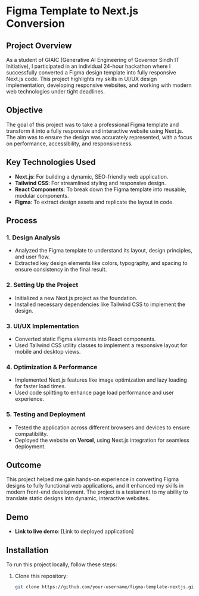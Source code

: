 # Figma Template to Next.js Conversion

## Project Overview

As a student of GIAIC (Generative AI Engineering of Governor Sindh IT Initiative), I participated in an individual 24-hour hackathon where I successfully converted a Figma design template into fully responsive Next.js code. This project highlights my skills in UI/UX design implementation, developing responsive websites, and working with modern web technologies under tight deadlines.

## Objective

The goal of this project was to take a professional Figma template and transform it into a fully responsive and interactive website using Next.js. The aim was to ensure the design was accurately represented, with a focus on performance, accessibility, and responsiveness.

## Key Technologies Used

- **Next.js**: For building a dynamic, SEO-friendly web application.
- **Tailwind CSS**: For streamlined styling and responsive design.
- **React Components**: To break down the Figma template into reusable, modular components.
- **Figma**: To extract design assets and replicate the layout in code.

## Process

### 1. Design Analysis
- Analyzed the Figma template to understand its layout, design principles, and user flow.
- Extracted key design elements like colors, typography, and spacing to ensure consistency in the final result.

### 2. Setting Up the Project
- Initialized a new Next.js project as the foundation.
- Installed necessary dependencies like Tailwind CSS to implement the design.

### 3. UI/UX Implementation
- Converted static Figma elements into React components.
- Used Tailwind CSS utility classes to implement a responsive layout for mobile and desktop views.

### 4. Optimization & Performance
- Implemented Next.js features like image optimization and lazy loading for faster load times.
- Used code splitting to enhance page load performance and user experience.

### 5. Testing and Deployment
- Tested the application across different browsers and devices to ensure compatibility.
- Deployed the website on **Vercel**, using Next.js integration for seamless deployment.

## Outcome

This project helped me gain hands-on experience in converting Figma designs to fully functional web applications, and it enhanced my skills in modern front-end development. The project is a testament to my ability to translate static designs into dynamic, interactive websites.

## Demo

- **Link to live demo**: [Link to deployed application]

## Installation

To run this project locally, follow these steps:

1. Clone this repository:
   ```bash
   git clone https://github.com/your-username/figma-template-nextjs.git
